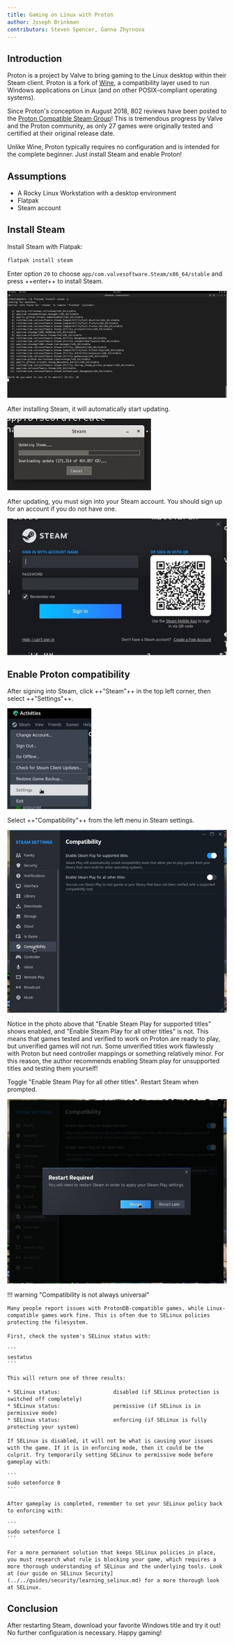 ```yaml
---
title: Gaming on Linux with Proton
author: Joseph Brinkman
contributors: Steven Spencer, Ganna Zhyrnova
---
```


## Introduction

Proton is a project by Valve to bring gaming to the Linux desktop within their Steam client. Proton is a fork of [Wine](https://www.winehq.org/), a compatibility layer used to run Windows applications on Linux (and on other POSIX-compliant operating systems).

Since Proton's conception in August 2018, 802 reviews have been posted to the [Proton Compatible Steam Group](https://store.steampowered.com/curator/33483305-Proton-Compatible/about/)! This is tremendous progress by Valve and the Proton community, as only 27 games were originally tested and certified at their original release date.

Unlike Wine, Proton typically requires no configuration and is intended for the complete beginner. Just install Steam and enable Proton!

## Assumptions

* A Rocky Linux Workstation with a desktop environment
* Flatpak
* Steam account

## Install Steam

Install Steam with Flatpak:

```bash
flatpak install steam 
```

Enter option `20` to choose `app/com.valvesoftware.Steam/x86_64/stable` and press ++enter++ to install Steam.

![Installing Steam option 20](images/Timeline_1_01_00_22_00.jpg)

After installing Steam, it will automatically start updating.

![Steam updates](images/Timeline_1_01_04_16_00.jpg)

After updating, you must sign into your Steam account. You should sign up for an account if you do not have one.

![Steam](images/Timeline_1_01_06_09_04.jpg)

## Enable Proton compatibility

After signing into Steam, click ++"Steam"++ in the top left corner, then select ++"Settings"++.

![Steam settings](images/Timeline_1_01_10_18_38.jpg)

Select ++"Compatibility"++ from the left menu in Steam settings.

![Compatibility settings](images/Timeline_1_01_10_58_27.jpg)

Notice in the photo above that "Enable Steam Play for supported titles" shows enabled, and "Enable Steam Play for all other titles" is not. This means that games tested and verified to work on Proton are ready to play, but unverified games will not run. Some unverified titles work flawlessly with Proton but need controller mappings or something relatively minor. For this reason, the author recommends enabling Steam play for unsupported titles and testing them yourself!

Toggle "Enable Steam Play for all other titles". Restart Steam when prompted.

![Steam play for all other titles toggled](images/Timeline_1_01_11_07_44.jpg)

!!! warning "Compatibility is not always universal"

    Many people report issues with ProtonDB-compatible games, while Linux-compatible games work fine. This is often due to SELinux policies protecting the filesystem.

    First, check the system's SELinux status with:

    ```
    sestatus
    ```
    
    This will return one of three results:

    * SELinux status:                 disabled (if SELinux protection is switched off completely)
    * SELinux status:                 permissive (if SELinux is in permissive mode)
    * SELinux status:                 enforcing (if SELinux is fully protecting your system)

    If SELinux is disabled, it will not be what is causing your issues with the game. If it is in enforcing mode, then it could be the culprit. Try temporarily setting SELinux to permissive mode before gameplay with:

    ```
    sudo setenforce 0
    ```

    After gameplay is completed, remember to set your SELinux policy back to enforcing with:

    ```
    sudo setenforce 1
    ```

    For a more permanent solution that keeps SELinux policies in place, you must research what rule is blocking your game, which requires a more thorough understanding of SELinux and the underlying tools. Look at [our guide on SELinux Security](../../guides/security/learning_selinux.md) for a more thorough look at SELinux.

## Conclusion

After restarting Steam, download your favorite Windows title and try it out! No further configuration is necessary. Happy gaming!
